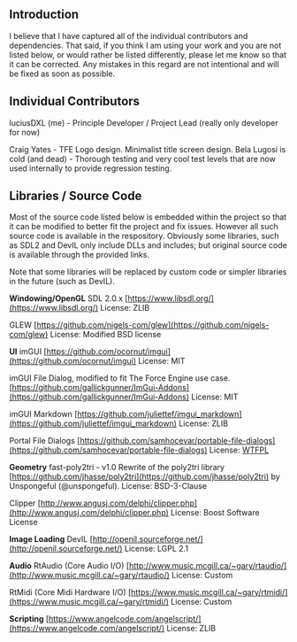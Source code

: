 ## Introduction
I believe that I have captured all of the individual contributors and dependencies. That said, if you think I am using your work and you are not listed below, or would rather be listed differently, please let me know so that it can be corrected. Any mistakes in this regard are not intentional and will be fixed as soon as possible.

## Individual Contributors
luciusDXL (me) - Principle Developer / Project Lead (really only developer for now)

Craig Yates - TFE Logo design. Minimalist title screen design.
Bela Lugosi is cold (and dead) - Thorough testing and very cool test levels that are now used internally to provide regression testing.

## Libraries / Source Code
Most of the source code listed below is embedded within the project so that it can be modified to better fit the project and fix issues. However all such source code is available in the respository. Obviously some libraries, such as SDL2 and DevIL only include DLLs and includes; but original source code is available through the provided links.

Note that some libraries will be replaced by custom code or simpler libraries in the future (such as DevIL).

**Windowing/OpenGL**
SDL 2.0.x
[https://www.libsdl.org/](https://www.libsdl.org/)
License: ZLIB

GLEW
[https://github.com/nigels-com/glew](https://github.com/nigels-com/glew)
License: Modified BSD license

**UI**
imGUI
[https://github.com/ocornut/imgui](https://github.com/ocornut/imgui)
License: MIT

imGUI File Dialog, modified to fit The Force Engine use case.
[https://github.com/gallickgunner/ImGui-Addons](https://github.com/gallickgunner/ImGui-Addons)
License: MIT

imGUI Markdown
[https://github.com/juliettef/imgui_markdown](https://github.com/juliettef/imgui_markdown)
License: ZLIB

Portal File Dialogs
[https://github.com/samhocevar/portable-file-dialogs](https://github.com/samhocevar/portable-file-dialogs)
License: [WTFPL](https://github.com/samhocevar/portable-file-dialogs/blob/master/COPYING)

**Geometry**
fast-poly2tri - v1.0
Rewrite of the poly2tri library [https://github.com/jhasse/poly2tri](https://github.com/jhasse/poly2tri) by Unspongeful (@unspongeful).
License: BSD-3-Clause

Clipper
[http://www.angusj.com/delphi/clipper.php](http://www.angusj.com/delphi/clipper.php)
License: Boost Software License

**Image Loading**
DevIL
[http://openil.sourceforge.net/](http://openil.sourceforge.net/)
License: LGPL 2.1

**Audio**
RtAudio (Core Audio I/O)
[http://www.music.mcgill.ca/~gary/rtaudio/](http://www.music.mcgill.ca/~gary/rtaudio/)
License: Custom

RtMidi (Core Midi Hardware I/O)
[https://www.music.mcgill.ca/~gary/rtmidi/](https://www.music.mcgill.ca/~gary/rtmidi/)
License: Custom

**Scripting**
[https://www.angelcode.com/angelscript/](https://www.angelcode.com/angelscript/)
License: ZLIB

